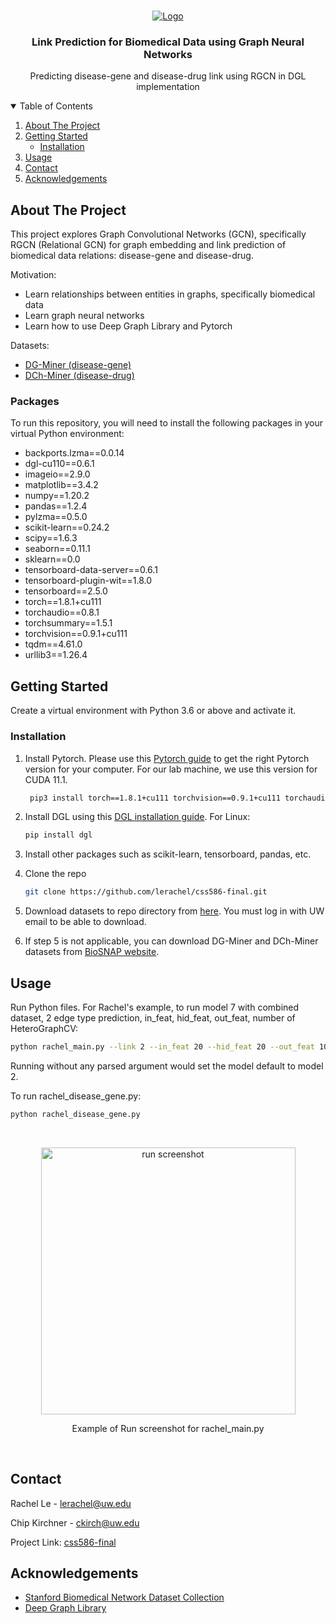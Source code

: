 <!-- PROJECT SHIELDS -->
<!--
*** I'm using markdown "reference style" links for readability.
*** Reference links are enclosed in brackets [ ] instead of parentheses ( ).
*** See the bottom of this document for the declaration of the reference variables
*** for contributors-url, forks-url, etc. This is an optional, concise syntax you may use.
*** https://www.markdownguide.org/basic-syntax/#reference-style-links
-->

<!-- PROJECT LOGO -->
<br />
<p align="center">
  <a href="https://github.com/othneildrew/Best-README-Template">
    <img src="https://i.ibb.co/HdstZLw/final1.png" alt="Logo">
  </a>

  <h3 align="center">Link Prediction for Biomedical Data using 
Graph Neural Networks
</h3>

  <p align="center">
    Predicting disease-gene and disease-drug link using RGCN in DGL implementation
    <br />
  </p>
</p>


<!-- TABLE OF CONTENTS -->
<details open="open">
  <summary>Table of Contents</summary>
  <ol>
    <li>
      <a href="#about-the-project">About The Project</a>
    </li>
    <li>
      <a href="#getting-started">Getting Started</a>
      <ul>
        <li><a href="#installation">Installation</a></li>
      </ul>
    </li>
    <li><a href="#usage">Usage</a></li>
    <li><a href="#contact">Contact</a></li>
    <li><a href="#acknowledgements">Acknowledgements</a></li>
  </ol>
</details>



<!-- ABOUT THE PROJECT -->
## About The Project

This project explores Graph Convolutional Networks (GCN), specifically RGCN (Relational GCN) for graph embedding and link prediction of biomedical data relations: disease-gene and disease-drug.

Motivation:
* Learn relationships between entities in graphs, specifically biomedical data
* Learn graph neural networks
* Learn how to use Deep Graph Library and Pytorch

Datasets:
* [DG-Miner (disease-gene)](http://snap.stanford.edu/biodata/datasets/10020/10020-DG-Miner.html)
* [DCh-Miner (disease-drug)](http://snap.stanford.edu/biodata/datasets/10004/10004-DCh-Miner.html)

### Packages

To run this repository, you will need to install the following packages in your virtual Python environment:
* backports.lzma==0.0.14
* dgl-cu110==0.6.1
* imageio==2.9.0
* matplotlib==3.4.2
* numpy==1.20.2
* pandas==1.2.4
* pylzma==0.5.0
* scikit-learn==0.24.2
* scipy==1.6.3
* seaborn==0.11.1
* sklearn==0.0
* tensorboard-data-server==0.6.1
* tensorboard-plugin-wit==1.8.0
* tensorboard==2.5.0
* torch==1.8.1+cu111
* torchaudio==0.8.1
* torchsummary==1.5.1
* torchvision==0.9.1+cu111
* tqdm==4.61.0
* urllib3==1.26.4

<!-- GETTING STARTED -->
## Getting Started

Create a virtual environment with Python 3.6 or above and activate it.

### Installation

1. Install Pytorch. Please use this [Pytorch guide](https://pytorch.org/get-started/locally/) to get the right Pytorch version for your computer. For our lab machine, we use this version for CUDA 11.1.
   ```sh
	pip3 install torch==1.8.1+cu111 torchvision==0.9.1+cu111 torchaudio==0.8.1 -f https://download.pytorch.org/whl/torch_stable.html
   ```
2. Install DGL using this [DGL installation guide](https://www.dgl.ai/pages/start.html). For Linux:

	```sh
	pip install dgl
	```
3. Install other packages such as scikit-learn, tensorboard, pandas, etc.

4. Clone the repo
   ```sh
   git clone https://github.com/lerachel/css586-final.git
   ```
5. Download datasets to repo directory from [here](https://drive.google.com/drive/folders/1KcAMPcltQ_VdNRz06VVsol6cZVZQqwsa?usp=sharing). You must log in with UW email to be able to download. 

6. If step 5 is not applicable, you can download DG-Miner and DCh-Miner datasets from [BioSNAP website](http://snap.stanford.edu/biodata/index.html).


<!-- USAGE EXAMPLES -->
## Usage

Run Python files. For Rachel's example, to run model 7 with combined dataset, 2 edge type prediction, in_feat, hid_feat, out_feat, number of HeteroGraphCV:  
   ```sh
   python rachel_main.py --link 2 --in_feat 20 --hid_feat 20 --out_feat 10 --layer 2
   ```
Running without any parsed argument would set the model default to model 2.

To run rachel_disease_gene.py:
   ```sh
   python rachel_disease_gene.py
   ```
<br />
<p align="center">
  <a href="https://i.ibb.co/ZKc4P3y/Screen-Shot-2021-06-08-at-1-22-56-PM.png">
    <img src="https://i.ibb.co/ZKc4P3y/Screen-Shot-2021-06-08-at-1-22-56-PM.png" alt="run screenshot" width="407" height="427">
  </a>
  <p align="center">
    Example of Run screenshot for rachel_main.py
  </p>
</p>

<br />


<!-- CONTACT -->
## Contact

Rachel Le - lerachel@uw.edu

Chip Kirchner - ckirch@uw.edu

Project Link: [css586-final](https://github.com/lerachel/css586-final)

<!-- ACKNOWLEDGEMENTS -->
## Acknowledgements
* [Stanford Biomedical Network Dataset Collection](http://snap.stanford.edu/biodata/index.html)
* [Deep Graph Library](https://www.dgl.ai/)

<!-- MARKDOWN LINKS & IMAGES -->
<!-- https://www.markdownguide.org/basic-syntax/#reference-style-links -->
[contributors-shield]: https://img.shields.io/github/contributors/othneildrew/Best-README-Template.svg?style=for-the-badge
[contributors-url]: https://github.com/othneildrew/Best-README-Template/graphs/contributors
[forks-shield]: https://img.shields.io/github/forks/othneildrew/Best-README-Template.svg?style=for-the-badge
[forks-url]: https://github.com/othneildrew/Best-README-Template/network/members
[stars-shield]: https://img.shields.io/github/stars/othneildrew/Best-README-Template.svg?style=for-the-badge
[stars-url]: https://github.com/othneildrew/Best-README-Template/stargazers
[issues-shield]: https://img.shields.io/github/issues/othneildrew/Best-README-Template.svg?style=for-the-badge
[issues-url]: https://github.com/othneildrew/Best-README-Template/issues
[license-shield]: https://img.shields.io/github/license/othneildrew/Best-README-Template.svg?style=for-the-badge
[license-url]: https://github.com/othneildrew/Best-README-Template/blob/master/LICENSE.txt
[linkedin-shield]: https://img.shields.io/badge/-LinkedIn-black.svg?style=for-the-badge&logo=linkedin&colorB=555
[linkedin-url]: https://linkedin.com/in/othneildrew
[product-screenshot]: images/screenshot.png